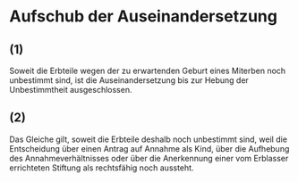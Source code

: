 # Aufschub der Auseinandersetzung



## (1)

 Soweit die Erbteile wegen der zu erwartenden Geburt eines Miterben noch unbestimmt sind, ist die Auseinandersetzung bis zur Hebung der Unbestimmtheit ausgeschlossen.

## (2)

 Das Gleiche gilt, soweit die Erbteile deshalb noch unbestimmt sind, weil die Entscheidung über einen Antrag auf Annahme als Kind, über die Aufhebung des Annahmeverhältnisses oder über die Anerkennung einer vom Erblasser errichteten Stiftung als rechtsfähig noch aussteht. 

